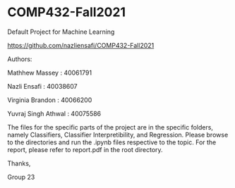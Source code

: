 # COMP432-Fall2021
Default Project for Machine Learning

https://github.com/nazliensafi/COMP432-Fall2021

Authors:

Mathhew Massey : 40061791

Nazli Ensafi : 40038607

Virginia Brandon : 40066200

Yuvraj Singh Athwal : 40075586


The files for the specific parts of the project are in the specific folders, namely Classifiers, Classifier Interpretibility, and Regression.
Please browse to the directories and run the .ipynb files respective to the topic. For the report, please refer to report.pdf in the root directory.

Thanks,

Group 23
